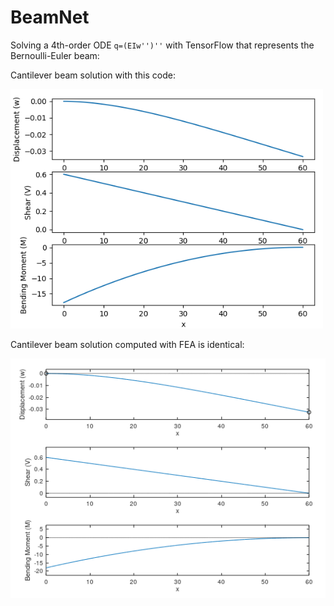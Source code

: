 # BeamNet
Solving a 4th-order ODE `q=(EIw'')''` with TensorFlow that represents the Bernoulli-Euler beam:



Cantilever beam solution with this code:

<img src="https://github.com/mjwatkins2/BeamNet/blob/master/Images/cantilever_nn.png" alt="beam_nn" width="500"> 

Cantilever beam solution computed with FEA is identical:

<img src="https://github.com/mjwatkins2/BeamNet/blob/master/Images/cantilever_fea.png" alt="beam_fea" width="510"> 
